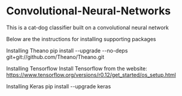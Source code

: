 # Convolutional-Neural-Networks

This is a cat-dog classifier built on a convolutional neural network

Below are the instructions for installing supporting packages

Installing Theano
pip install --upgrade --no-deps git+git://github.com/Theano/Theano.git

Installing Tensorflow
Install Tensorflow from the website: https://www.tensorflow.org/versions/r0.12/get_started/os_setup.html

Installing Keras
pip install --upgrade keras
